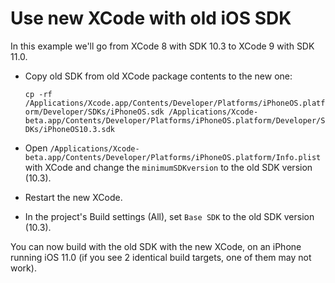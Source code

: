 # Use new XCode with old iOS SDK

In this example we'll go from XCode 8 with SDK 10.3 to XCode 9 with SDK 11.0.

* Copy old SDK from old XCode package contents to the new one:

  `cp -rf  /Applications/Xcode.app/Contents/Developer/Platforms/iPhoneOS.platform/Developer/SDKs/iPhoneOS.sdk /Applications/Xcode-beta.app/Contents/Developer/Platforms/iPhoneOS.platform/Developer/SDKs/iPhoneOS10.3.sdk`

* Open `/Applications/Xcode-beta.app/Contents/Developer/Platforms/iPhoneOS.platform/Info.plist ` with XCode and change the `minimumSDKversion` to the old SDK version (10.3).

* Restart the new XCode.

* In the project's Build settings (All), set `Base SDK` to the old SDK version (10.3).

You can now build with the old SDK with the new XCode, on an iPhone running iOS 11.0 (if you see 2 identical build targets, one of them may not work).
